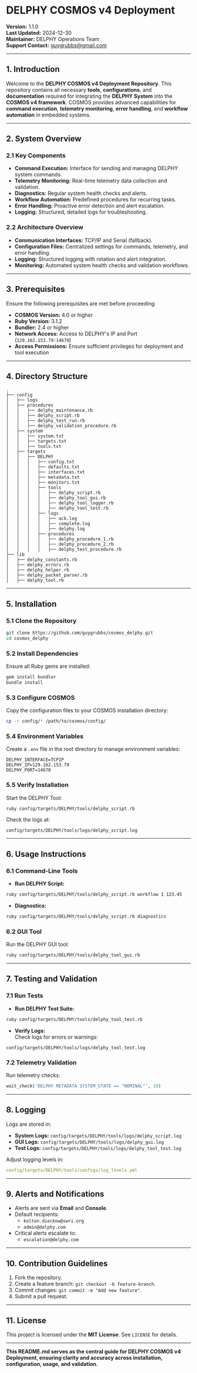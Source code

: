 # **DELPHY COSMOS v4 Deployment**

**Version:** 1.1.0  
**Last Updated:** 2024-12-30  
**Maintainer:** DELPHY Operations Team  
**Support Contact:** [guygrubbs@gmail.com](mailto:guygrubbs@gmail.com)  

---

## **1. Introduction**

Welcome to the **DELPHY COSMOS v4 Deployment Repository**. This repository contains all necessary **tools**, **configurations**, and **documentation** required for integrating the **DELPHY System** into the **COSMOS v4 framework**. COSMOS provides advanced capabilities for **command execution**, **telemetry monitoring**, **error handling**, and **workflow automation** in embedded systems.

---

## **2. System Overview**

### **2.1 Key Components**

- **Command Execution:** Interface for sending and managing DELPHY system commands.  
- **Telemetry Monitoring:** Real-time telemetry data collection and validation.  
- **Diagnostics:** Regular system health checks and alerts.  
- **Workflow Automation:** Predefined procedures for recurring tasks.  
- **Error Handling:** Proactive error detection and alert escalation.  
- **Logging:** Structured, detailed logs for troubleshooting.  

### **2.2 Architecture Overview**

- **Communication Interfaces:** TCP/IP and Serial (fallback).  
- **Configuration Files:** Centralized settings for commands, telemetry, and error handling.  
- **Logging:** Structured logging with rotation and alert integration.  
- **Monitoring:** Automated system health checks and validation workflows.  

---

## **3. Prerequisites**

Ensure the following prerequisites are met before proceeding:

- **COSMOS Version:** 4.0 or higher  
- **Ruby Version:** 3.1.2  
- **Bundler:** 2.4 or higher  
- **Network Access:** Access to DELPHY's IP and Port (`129.162.153.79:14670`)  
- **Access Permissions:** Ensure sufficient privileges for deployment and tool execution  

---

## **4. Directory Structure**

```
.
├── config
│   ├── logs
│   ├── procedures
│   │   ├── delphy_maintenance.rb
│   │   ├── delphy_script.rb
│   │   ├── delphy_test_run.rb
│   │   ├── delphy_validation_procedure.rb
│   ├── system
│   │   ├── system.txt
│   │   ├── targets.txt
│   │   ├── tools.txt
│   ├── targets
│   │   ├── DELPHY
│   │   │   ├── config.txt
│   │   │   ├── defaults.txt
│   │   │   ├── interfaces.txt
│   │   │   ├── metadata.txt
│   │   │   ├── monitors.txt
│   │   │   ├── tools
│   │   │   │   ├── delphy_script.rb
│   │   │   │   ├── delphy_tool_gui.rb
│   │   │   │   ├── delphy_tool_logger.rb
│   │   │   │   ├── delphy_tool_test.rb
│   │   │   ├── logs
│   │   │   │   ├── ack.log
│   │   │   │   ├── complete.log
│   │   │   │   ├── delphy.log
│   │   │   ├── procedures
│   │   │   │   ├── delphy_procedure_1.rb
│   │   │   │   ├── delphy_procedure_2.rb
│   │   │   │   ├── delphy_test_procedure.rb
├── lib
│   ├── delphy_constants.rb
│   ├── delphy_errors.rb
│   ├── delphy_helper.rb
│   ├── delphy_packet_parser.rb
│   ├── delphy_tool.rb
```

---

## **5. Installation**

### **5.1 Clone the Repository**

```bash
git clone https://github.com/guygrubbs/cosmos_delphy.git
cd cosmos_delphy
```

### **5.2 Install Dependencies**

Ensure all Ruby gems are installed:

```bash
gem install bundler
bundle install
```

### **5.3 Configure COSMOS**

Copy the configuration files to your COSMOS installation directory:

```bash
cp -r config/* /path/to/cosmos/config/
```

### **5.4 Environment Variables**

Create a `.env` file in the root directory to manage environment variables:

```plaintext
DELPHY_INTERFACE=TCPIP
DELPHY_IP=129.162.153.79
DELPHY_PORT=14670
```

### **5.5 Verify Installation**

Start the DELPHY Tool:

```bash
ruby config/targets/DELPHY/tools/delphy_script.rb
```

Check the logs at:
```plaintext
config/targets/DELPHY/tools/logs/delphy_script.log
```

---

## **6. Usage Instructions**

### **6.1 Command-Line Tools**

- **Run DELPHY Script:**
```bash
ruby config/targets/DELPHY/tools/delphy_script.rb workflow 1 123.45
```

- **Diagnostics:**
```bash
ruby config/targets/DELPHY/tools/delphy_script.rb diagnostics
```

### **6.2 GUI Tool**

Run the DELPHY GUI tool:

```bash
ruby config/targets/DELPHY/tools/delphy_tool_gui.rb
```

---

## **7. Testing and Validation**

### **7.1 Run Tests**

- **Run DELPHY Test Suite:**
```bash
ruby config/targets/DELPHY/tools/delphy_tool_test.rb
```

- **Verify Logs:**  
  Check logs for errors or warnings:
```plaintext
config/targets/DELPHY/tools/logs/delphy_tool_test.log
```

### **7.2 Telemetry Validation**

Run telemetry checks:

```ruby
wait_check('DELPHY METADATA SYSTEM_STATE == "NOMINAL"', 10)
```

---

## **8. Logging**

Logs are stored in:

- **System Logs:** `config/targets/DELPHY/tools/logs/delphy_script.log`  
- **GUI Logs:** `config/targets/DELPHY/tools/logs/delphy_gui.log`  
- **Test Logs:** `config/targets/DELPHY/tools/logs/delphy_tool_test.log`  

Adjust logging levels in:
```yaml
config/targets/DELPHY/tools/configs/log_levels.yml
```

---

## **9. Alerts and Notifications**

- Alerts are sent via **Email** and **Console**.
- Default recipients:
  - `kolton.dieckow@swri.org`
  - `admin@delphy.com`
- Critical alerts escalate to:
  - `escalation@delphy.com`

---

## **10. Contribution Guidelines**

1. Fork the repository.  
2. Create a feature branch: `git checkout -b feature-branch`.  
3. Commit changes: `git commit -m "Add new feature"`.  
4. Submit a pull request.  

---

## **11. License**

This project is licensed under the **MIT License**. See `LICENSE` for details.

---

**This README.md serves as the central guide for DELPHY COSMOS v4 Deployment, ensuring clarity and accuracy across installation, configuration, usage, and validation.**

